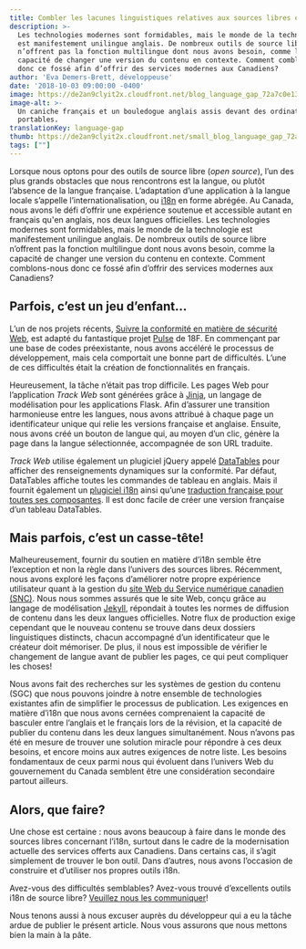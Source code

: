 ```yaml
---
title: Combler les lacunes linguistiques relatives aux sources libres en français
description: >-
  Les technologies modernes sont formidables, mais le monde de la technologie
  est manifestement unilingue anglais. De nombreux outils de source libre
  n’offrent pas la fonction multilingue dont nous avons besoin, comme la
  capacité de changer une version du contenu en contexte. Comment comblons-nous
  donc ce fossé afin d’offrir des services modernes aux Canadiens?
author: 'Eva Demers-Brett, développeuse'
date: '2018-10-03 09:00:00 -0400'
image: https://de2an9clyit2x.cloudfront.net/blog_language_gap_72a7c0e138.jpg
image-alt: >-
  Un caniche français et un bouledogue anglais assis devant des ordinateurs
  portables.
translationKey: language-gap
thumb: https://de2an9clyit2x.cloudfront.net/small_blog_language_gap_72a7c0e138.jpg
tags: [""]
---
```


Lorsque nous optons pour des outils de source libre (*open source*), l’un des plus grands obstacles que nous rencontrons est la langue, ou plutôt l’absence de la langue française. L’adaptation d’une application à la langue locale s’appelle l’internationalisation, ou [i18n](https://fr.wikipedia.org/wiki/Internationalisation_(informatique)) en forme abrégée. Au Canada, nous avons le défi d’offrir une expérience soutenue et accessible autant en français qu'en anglais, nos deux langues officielles. Les technologies modernes sont formidables, mais le monde de la technologie est manifestement unilingue anglais. De nombreux outils de source libre n’offrent pas la fonction multilingue dont nous avons besoin, comme la capacité de changer une version du contenu en contexte. Comment comblons-nous donc ce fossé afin d’offrir des services modernes aux Canadiens?

## Parfois, c’est un jeu d’enfant...

L’un de nos projets récents, [Suivre la conformité en matière de sécurité Web](https://cds-snc.github.io/track-web-security-compliance/accueil/), est adapté du fantastique projet [Pulse](https://18f.gsa.gov/2015/06/02/taking-the-pulse-of-the-federal-governments-web-presence/) de 18F. En commençant par une base de codes préexistante, nous avons accéléré le processus de développement, mais cela comportait une bonne part de difficultés. L’une de ces difficultés était la création de fonctionnalités en français.

Heureusement, la tâche n’était pas trop difficile. Les pages Web pour l’application *Track Web* sont générées grâce à [Jinja](http://jinja.pocoo.org/docs/2.10/), un langage de modélisation pour les applications Flask. Afin d’assurer une transition harmonieuse entre les langues, nous avons attribué à chaque page un identificateur unique qui relie les versions française et anglaise. Ensuite, nous avons créé un bouton de langue qui, au moyen d’un clic, génère la page dans la langue sélectionnée, accompagnée de son URL traduite.

*Track Web* utilise également un plugiciel jQuery appelé [DataTables](https://datatables.net/) pour afficher des renseignements dynamiques sur la conformité. Par défaut, DataTables affiche toutes les commandes de tableau en anglais. Mais il fournit également un [plugiciel i18n](https://datatables.net/plug-ins/i18n/) ainsi qu’une [traduction française pour toutes ses composantes](https://datatables.net/plug-ins/i18n/French). Il est donc facile de créer une version française d’un tableau DataTables.

## Mais parfois, c’est un casse-tête!

Malheureusement, fournir du soutien en matière d’i18n semble être l’exception et non la règle dans l’univers des sources libres. Récemment, nous avons exploré les façons d’améliorer notre propre expérience utilisateur quant à la gestion du [site Web du Service numérique canadien (SNC)](https://numerique.canada.ca/). Nous nous sommes assurés que le site Web, conçu grâce au langage de modélisation [Jekyll](https://jekyllrb.com/), répondait à toutes les normes de diffusion de contenu dans les deux langues officielles. Notre flux de production exige cependant que le nouveau contenu se trouve dans deux dossiers linguistiques distincts, chacun accompagné d’un identificateur que le créateur doit mémoriser. De plus, il nous est impossible de vérifier le changement de langue avant de publier les pages, ce qui peut compliquer les choses!

Nous avons fait des recherches sur les systèmes de gestion du contenu (SGC) que nous pouvons joindre à notre ensemble de technologies existantes afin de simplifier le processus de publication. Les exigences en matière d’i18n que nous avons cernées comprenaient la capacité de basculer entre l’anglais et le français lors de la révision, et la capacité de publier du contenu dans les deux langues simultanément. Nous n’avons pas été en mesure de trouver une solution miracle pour répondre à ces deux besoins, et encore moins aux autres exigences de notre liste. Les besoins fondamentaux de ceux parmi nous qui évoluent dans l’univers Web du gouvernement du Canada semblent être une considération secondaire partout ailleurs.

## Alors, que faire?

Une chose est certaine : nous avons beaucoup à faire dans le monde des sources libres concernant l’i18n, surtout dans le cadre de la modernisation actuelle des services offerts aux Canadiens. Dans certains cas, il s’agit simplement de trouver le bon outil. Dans d’autres, nous avons l’occasion de construire et d’utiliser nos propres outils i18n.

Avez-vous des difficultés semblables? Avez-vous trouvé d’excellents outils i18n de source libre? [Veuillez nous les communiquer](mailto:cds-snc@servicecanada.gc.ca)!

Nous tenons aussi à nous excuser auprès du développeur qui a eu la tâche ardue de publier le présent article. Nous vous assurons que nous mettons bien la main à la pâte.
